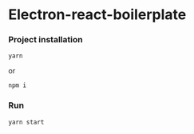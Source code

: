 # Electron-react-boilerplate

### Project installation

    yarn

or

    npm i

### Run

    yarn start
